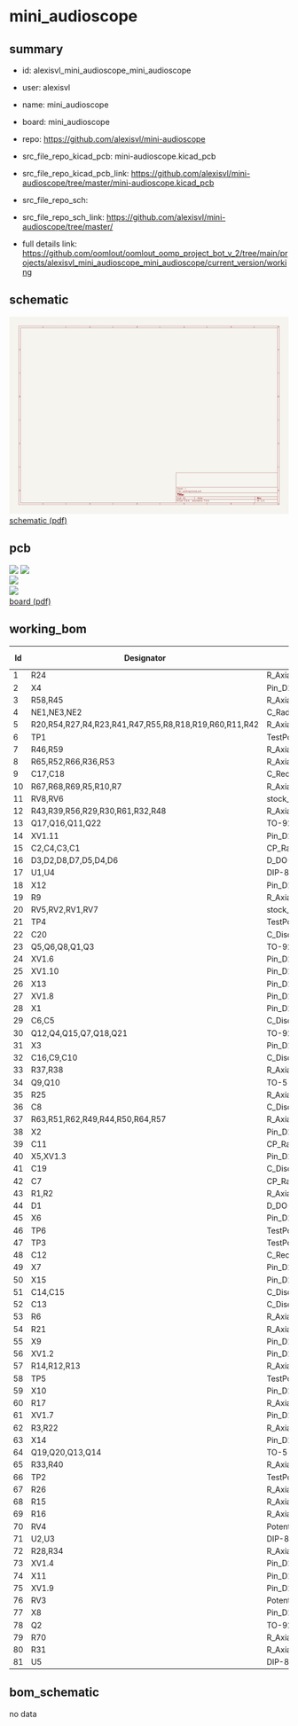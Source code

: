 # mini_audioscope
 
## summary 
* id: alexisvl_mini_audioscope_mini_audioscope
* user: alexisvl
* name: mini_audioscope
* board: mini_audioscope
* repo: https://github.com/alexisvl/mini-audioscope
* src_file_repo_kicad_pcb: mini-audioscope.kicad_pcb
* src_file_repo_kicad_pcb_link: https://github.com/alexisvl/mini-audioscope/tree/master/mini-audioscope.kicad_pcb


* src_file_repo_sch: 
* src_file_repo_sch_link: https://github.com/alexisvl/mini-audioscope/tree/master/
* full details link: https://github.com/oomlout/oomlout_oomp_project_bot_v_2/tree/main/projects/alexisvl_mini_audioscope_mini_audioscope/current_version/working  

## schematic  
![](working_schematic_600.png)  
[schematic (pdf)](working_schematic.pdf) 






















## pcb  
![](working_3d_600.png) 
![](working_3d_front_600.png)  
![](working_3d_back_600.png)  
![](working_600.png)  
[board (pdf)](working.pdf)  

## working_bom
| Id | Designator | Footprint | Quantity | Designation | Supplier and ref |  | None | 
| --- | --- | --- | --- | --- | --- | --- | --- | 
| 1 | R24 | R_Axial_DIN0207_L6.3mm_D2.5mm_P10.16mm_Horizontal | 1 | 470k |  |  | [''] | 
| 2 | X4 | Pin_D1.1mm_L8.5mm_W2.5mm_FlatFork | 1 | R |  |  | [''] | 
| 3 | R58,R45 | R_Axial_DIN0207_L6.3mm_D2.5mm_P10.16mm_Horizontal | 2 | 1k5 |  |  | [''] | 
| 4 | NE1,NE3,NE2 | C_Radial_D8.0mm_H11.5mm_P3.50mm | 3 | A9A |  |  | [''] | 
| 5 | R20,R54,R27,R4,R23,R41,R47,R55,R8,R18,R19,R60,R11,R42 | R_Axial_DIN0207_L6.3mm_D2.5mm_P10.16mm_Horizontal | 14 | 10k |  |  | [''] | 
| 6 | TP1 | TestPoint_Loop_D2.60mm_Drill1.4mm_Beaded | 1 | V(A1) |  |  | [''] | 
| 7 | R46,R59 | R_Axial_DIN0207_L6.3mm_D2.5mm_P10.16mm_Horizontal | 2 | DNP |  |  | [''] | 
| 8 | R65,R52,R66,R36,R53 | R_Axial_DIN0309_L9.0mm_D3.2mm_P12.70mm_Horizontal | 5 | 10k/HW |  |  | [''] | 
| 9 | C17,C18 | C_Rect_L9.0mm_W4.2mm_P7.50mm_MKT | 2 | 220n |  |  | [''] | 
| 10 | R67,R68,R69,R5,R10,R7 | R_Axial_DIN0207_L6.3mm_D2.5mm_P10.16mm_Horizontal | 6 | 100k |  |  | [''] | 
| 11 | RV8,RV6 | stock_pot | 2 | 2k |  |  | [''] | 
| 12 | R43,R39,R56,R29,R30,R61,R32,R48 | R_Axial_DIN0309_L9.0mm_D3.2mm_P12.70mm_Horizontal | 8 | 220k/HW |  |  | [''] | 
| 13 | Q17,Q16,Q11,Q22 | TO-92_Inline | 4 | 2N5551 |  |  | [''] | 
| 14 | XV1.11 | Pin_D1.1mm_L8.5mm_W2.5mm_FlatFork | 1 | V- |  |  | [''] | 
| 15 | C2,C4,C3,C1 | CP_Radial_D4.0mm_P1.50mm | 4 | 33Âµ |  |  | [''] | 
| 16 | D3,D2,D8,D7,D5,D4,D6 | D_DO-41_SOD81_P10.16mm_Horizontal | 7 | 1N4007 |  |  | [''] | 
| 17 | U1,U4 | DIP-8_W7.62mm_LongPads | 2 | LM311 |  |  | [''] | 
| 18 | X12 | Pin_D1.1mm_L8.5mm_W2.5mm_FlatFork | 1 | +9 |  |  | [''] | 
| 19 | R9 | R_Axial_DIN0207_L6.3mm_D2.5mm_P10.16mm_Horizontal | 1 | 22k |  |  | [''] | 
| 20 | RV5,RV2,RV1,RV7 | stock_pot | 4 | 5k |  |  | [''] | 
| 21 | TP4 | TestPoint_Loop_D2.60mm_Drill1.4mm_Beaded | 1 | V(K) |  |  | [''] | 
| 22 | C20 | C_Disc_D3.8mm_W2.6mm_P2.50mm | 1 | 22p |  |  | [''] | 
| 23 | Q5,Q6,Q8,Q1,Q3 | TO-92_Inline | 5 | 2N3906 |  |  | [''] | 
| 24 | XV1.6 | Pin_D1.1mm_L8.5mm_W2.5mm_FlatFork | 1 | F |  |  | [''] | 
| 25 | XV1.10 | Pin_D1.1mm_L8.5mm_W2.5mm_FlatFork | 1 | V+ |  |  | [''] | 
| 26 | X13 | Pin_D1.1mm_L8.5mm_W2.5mm_FlatFork | 1 | -9 |  |  | [''] | 
| 27 | XV1.8 | Pin_D1.1mm_L8.5mm_W2.5mm_FlatFork | 1 | X+ |  |  | [''] | 
| 28 | X1 | Pin_D1.1mm_L8.5mm_W2.5mm_FlatFork | 1 | S/DIV |  |  | [''] | 
| 29 | C6,C5 | C_Disc_D10.5mm_W5.0mm_P7.50mm | 2 | 22n |  |  | [''] | 
| 30 | Q12,Q4,Q15,Q7,Q18,Q21 | TO-92_Inline | 6 | 2N3904 |  |  | [''] | 
| 31 | X3 | Pin_D1.1mm_L8.5mm_W2.5mm_FlatFork | 1 | L |  |  | [''] | 
| 32 | C16,C9,C10 | C_Disc_D4.7mm_W2.5mm_P5.00mm | 3 | 100n |  |  | [''] | 
| 33 | R37,R38 | R_Axial_DIN0309_L9.0mm_D3.2mm_P12.70mm_Horizontal | 2 | 390k/HW |  |  | [''] | 
| 34 | Q9,Q10 | TO-5-3 | 2 | MPSA92 |  |  | [''] | 
| 35 | R25 | R_Axial_DIN0207_L6.3mm_D2.5mm_P10.16mm_Horizontal | 1 | 1k |  |  | [''] | 
| 36 | C8 | C_Disc_D4.7mm_W2.5mm_P5.00mm | 1 | 10n |  |  | [''] | 
| 37 | R63,R51,R62,R49,R44,R50,R64,R57 | R_Axial_DIN0207_L6.3mm_D2.5mm_P10.16mm_Horizontal | 8 | 8k2 |  |  | [''] | 
| 38 | X2 | Pin_D1.1mm_L8.5mm_W2.5mm_FlatFork | 1 | NORM |  |  | [''] | 
| 39 | C11 | CP_Radial_D6.3mm_P2.50mm | 1 | 47Âµ |  |  | [''] | 
| 40 | X5,XV1.3 | Pin_D1.1mm_L8.5mm_W2.5mm_FlatFork | 2 | G |  |  | [''] | 
| 41 | C19 | C_Disc_D4.7mm_W2.5mm_P5.00mm | 1 | 47p |  |  | [''] | 
| 42 | C7 | CP_Radial_D4.0mm_P1.50mm | 1 | 3Âµ3 |  |  | [''] | 
| 43 | R1,R2 | R_Axial_DIN0207_L6.3mm_D2.5mm_P10.16mm_Horizontal | 2 | 27k |  |  | [''] | 
| 44 | D1 | D_DO-35_SOD27_P7.62mm_Horizontal | 1 | 1N4148 |  |  | [''] | 
| 45 | X6 | Pin_D1.1mm_L8.5mm_W2.5mm_FlatFork | 1 | G+ |  |  | [''] | 
| 46 | TP6 | TestPoint_Loop_D2.60mm_Drill1.4mm_Beaded | 1 | GND |  |  | [''] | 
| 47 | TP3 | TestPoint_Loop_D2.60mm_Drill1.4mm_Beaded | 1 | V(G) |  |  | [''] | 
| 48 | C12 | C_Rect_L13.0mm_W6.5mm_P7.50mm_P10.00mm | 1 | 470n |  |  | [''] | 
| 49 | X7 | Pin_D1.1mm_L8.5mm_W2.5mm_FlatFork | 1 | GW |  |  | [''] | 
| 50 | X15 | Pin_D1.1mm_L8.5mm_W2.5mm_FlatFork | 1 | -400 |  |  | [''] | 
| 51 | C14,C15 | C_Disc_D4.7mm_W2.5mm_P5.00mm | 2 | DNP |  |  | [''] | 
| 52 | C13 | C_Disc_D4.7mm_W2.5mm_P5.00mm | 1 | 470n |  |  | [''] | 
| 53 | R6 | R_Axial_DIN0207_L6.3mm_D2.5mm_P10.16mm_Horizontal | 1 | 10 |  |  | [''] | 
| 54 | R21 | R_Axial_DIN0207_L6.3mm_D2.5mm_P10.16mm_Horizontal | 1 | 2k7 |  |  | [''] | 
| 55 | X9 | Pin_D1.1mm_L8.5mm_W2.5mm_FlatFork | 1 | I+ |  |  | [''] | 
| 56 | XV1.2 | Pin_D1.1mm_L8.5mm_W2.5mm_FlatFork | 1 | K |  |  | [''] | 
| 57 | R14,R12,R13 | R_Axial_DIN0207_L6.3mm_D2.5mm_P10.16mm_Horizontal | 3 | 470 |  |  | [''] | 
| 58 | TP5 | TestPoint_Loop_D2.60mm_Drill1.4mm_Beaded | 1 | INTEN |  |  | [''] | 
| 59 | X10 | Pin_D1.1mm_L8.5mm_W2.5mm_FlatFork | 1 | IW |  |  | [''] | 
| 60 | R17 | R_Axial_DIN0207_L6.3mm_D2.5mm_P10.16mm_Horizontal | 1 | 75k |  |  | [''] | 
| 61 | XV1.7 | Pin_D1.1mm_L8.5mm_W2.5mm_FlatFork | 1 | X- |  |  | [''] | 
| 62 | R3,R22 | R_Axial_DIN0207_L6.3mm_D2.5mm_P10.16mm_Horizontal | 2 | 4M7 |  |  | [''] | 
| 63 | X14 | Pin_D1.1mm_L8.5mm_W2.5mm_FlatFork | 1 | +400 |  |  | [''] | 
| 64 | Q19,Q20,Q13,Q14 | TO-5-3 | 4 | ZTX458 |  |  | [''] | 
| 65 | R33,R40 | R_Axial_DIN0309_L9.0mm_D3.2mm_P12.70mm_Horizontal | 2 | 100k/HW |  |  | [''] | 
| 66 | TP2 | TestPoint_Loop_D2.60mm_Drill1.4mm_Beaded | 1 | V(F) |  |  | [''] | 
| 67 | R26 | R_Axial_DIN0207_L6.3mm_D2.5mm_P10.16mm_Horizontal | 1 | 33k |  |  | [''] | 
| 68 | R15 | R_Axial_DIN0207_L6.3mm_D2.5mm_P10.16mm_Horizontal | 1 | 100 |  |  | [''] | 
| 69 | R16 | R_Axial_DIN0207_L6.3mm_D2.5mm_P10.16mm_Horizontal | 1 | 6k8 |  |  | [''] | 
| 70 | RV4 | Potentiometer_Bourns_3386P_Vertical | 1 | 1M |  |  | [''] | 
| 71 | U2,U3 | DIP-8_W7.62mm_LongPads | 2 | NE555P |  |  | [''] | 
| 72 | R28,R34 | R_Axial_DIN0207_L6.3mm_D2.5mm_P10.16mm_Horizontal | 2 | 180k |  |  | [''] | 
| 73 | XV1.4 | Pin_D1.1mm_L8.5mm_W2.5mm_FlatFork | 1 | A1 |  |  | [''] | 
| 74 | X11 | Pin_D1.1mm_L8.5mm_W2.5mm_FlatFork | 1 | I- |  |  | [''] | 
| 75 | XV1.9 | Pin_D1.1mm_L8.5mm_W2.5mm_FlatFork | 1 | A2 |  |  | [''] | 
| 76 | RV3 | Potentiometer_Bourns_3386P_Vertical | 1 | 500k |  |  | [''] | 
| 77 | X8 | Pin_D1.1mm_L8.5mm_W2.5mm_FlatFork | 1 | G- |  |  | [''] | 
| 78 | Q2 | TO-92_Inline | 1 | 2N7000 |  |  | [''] | 
| 79 | R70 | R_Axial_DIN0207_L6.3mm_D2.5mm_P10.16mm_Horizontal | 1 | 1M |  |  | [''] | 
| 80 | R31 | R_Axial_DIN0207_L6.3mm_D2.5mm_P10.16mm_Horizontal | 1 | 20k |  |  | [''] | 
| 81 | U5 | DIP-8_W7.62mm_LongPads | 1 | TL072 |  |  | [''] | 


## bom_schematic
no data


